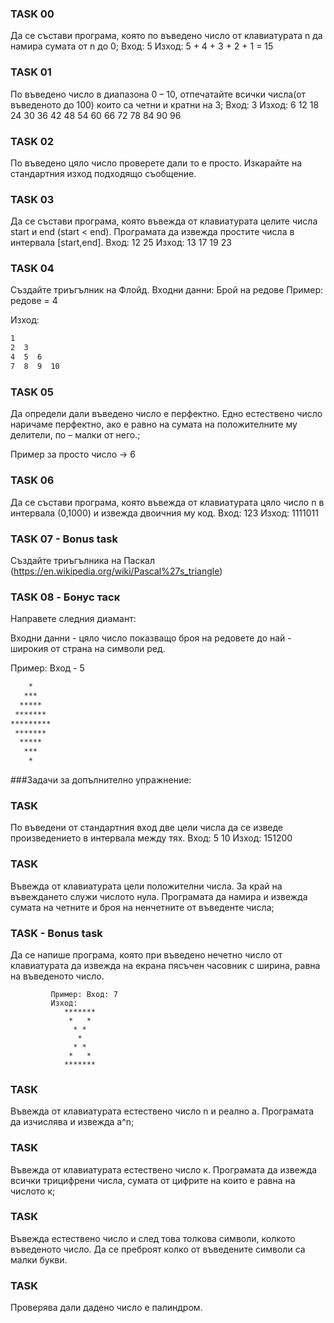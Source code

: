 ### TASK 00

Да се състави програма, която по въведено число от клавиатурата n да намира сумата от n до 0;
Вход: 5 
Изход: 5 + 4 + 3 + 2 + 1 = 15

### TASK 01

По въведено число в диапазона 0 – 10, отпечатайте всички  числа(от въведеното до 100) които са четни и кратни на 3;
Вход: 3
Изход: 6 12 18 24 30 36 42 48 54 60 66 72 78 84 90 96

### TASK 02

По въведено цяло число проверете дали то е просто. Изкарайте на стандартния изход подходящо съобщение.

### TASK 03

Да се състави програма, която въвежда от клавиатурата целите числа start и end (start < end). Програмата да извежда простите числа в интервала [start,end].
Вход: 12 25
Изход: 13 17 19 23

### TASK  04

Създайте триъгълник на Флойд.
Входни данни: Брой на редове 
Пример: редове = 4

Изход: 

``` txt
1
2  3
4  5  6
7  8  9  10

```

### TASK 05

Да определи дали въведено число е перфектно. Едно  естествено число наричаме перфектно, ако е равно на сумата на положителните му делители, по – малки от него.;

Пример за просто число -> 6

### TASK 06

Да се състави програма, която въвежда от клавиатурата цяло число n в интервала (0,1000) и извежда двоичния му код.
Вход: 123
Изход: 1111011

### TASK 07 - Bonus task

Създайте триъгълника на Паскал (https://en.wikipedia.org/wiki/Pascal%27s_triangle)



### TASK  08 - Бонус таск 

Направете следния диамант:

Входни данни - цяло число показващо броя на редовете до най - широкия от страна на символи ред.

Пример: Вход - 5

```txt
    *
   ***
  *****
 *******
*********
 *******
  *****
   ***
    *
```

###Задачи за допълнително упражнение:

### TASK 

По въведени от стандартния вход две цели числа да се изведе произведението в интервала между тях. 
Вход: 5 10
Изход: 151200

### TASK 

Въвежда от клавиатурата цели положителни числа. За край на въвеждането служи числото нула. Програмата да намира и извежда сумата на четните и броя на ненчетните от въведенте числа;

### TASK  - Bonus task

Да се напише програма, която при въведено нечетно число от клавиатурата да извежда на екрана пясъчен часовник с ширина, равна на въведеното число.

```
         Пример: Вход: 7
         Изход: 
            *******
             *   *
              * *
               *
              * *
             *   *
            ******* 
```

### TASK 

Въвежда от клавиатурата естествено число n и реално a. Програмата да изчислява и извежда а^n;

### TASK 

Въвежда от клавиатурата естествено число к. Програмата да извежда всички трицифрени числа, сумата от цифрите на които е равна на числото к;

### TASK 

Въвежда естествено число и след това толкова символи, колкото въведеното число. Да се преброят колко от въведените символи са малки букви.

### TASK 

Проверява дали дадено число е палиндром.

### 